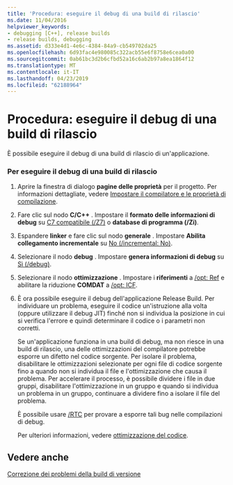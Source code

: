 ```yaml
---
title: 'Procedura: eseguire il debug di una build di rilascio'
ms.date: 11/04/2016
helpviewer_keywords:
- debugging [C++], release builds
- release builds, debugging
ms.assetid: d333e4d1-4e6c-4384-84a9-cb549702da25
ms.openlocfilehash: 6d93fac4e980085c322acb55e6f8758e6cea0a00
ms.sourcegitcommit: 0ab61bc3d2b6cfbd52a16c6ab2b97a8ea1864f12
ms.translationtype: MT
ms.contentlocale: it-IT
ms.lasthandoff: 04/23/2019
ms.locfileid: "62188964"
---
```

# <a name="how-to-debug-a-release-build"></a>Procedura: eseguire il debug di una build di rilascio

È possibile eseguire il debug di una build di rilascio di un'applicazione.

### <a name="to-debug-a-release-build"></a>Per eseguire il debug di una build di rilascio

1. Aprire la finestra di dialogo **pagine delle proprietà** per il progetto. Per informazioni dettagliate, vedere [Impostare il compilatore e le proprietà di compilazione](working-with-project-properties.md).

1. Fare clic sul nodo **C/C++** . Impostare il **formato delle informazioni di debug** su [C7 compatibile (/Z7)](reference/z7-zi-zi-debug-information-format.md) o **database di programma (/Zi)**.

1. Espandere **linker** e fare clic sul nodo **generale** . Impostare **Abilita collegamento incrementale** su [No (/incremental: No)](reference/incremental-link-incrementally.md).

1. Selezionare il nodo **debug** . Impostare **genera informazioni di debug** su [Sì (/debug)](reference/debug-generate-debug-info.md).

1. Selezionare il nodo **ottimizzazione** . Impostare i **riferimenti** a [/opt: Ref](reference/opt-optimizations.md) e abilitare la riduzione **COMDAT** a [/opt: ICF](reference/opt-optimizations.md).

1. È ora possibile eseguire il debug dell'applicazione Release Build. Per individuare un problema, eseguire il codice un'istruzione alla volta (oppure utilizzare il debug JIT) finché non si individua la posizione in cui si verifica l'errore e quindi determinare il codice o i parametri non corretti.

   Se un'applicazione funziona in una build di debug, ma non riesce in una build di rilascio, una delle ottimizzazioni del compilatore potrebbe esporre un difetto nel codice sorgente. Per isolare il problema, disabilitare le ottimizzazioni selezionate per ogni file di codice sorgente fino a quando non si individua il file e l'ottimizzazione che causa il problema. Per accelerare il processo, è possibile dividere i file in due gruppi, disabilitare l'ottimizzazione in un gruppo e quando si individua un problema in un gruppo, continuare a dividere fino a isolare il file del problema.

   È possibile usare [/RTC](reference/rtc-run-time-error-checks.md) per provare a esporre tali bug nelle compilazioni di debug.

   Per ulteriori informazioni, vedere [ottimizzazione del codice](optimizing-your-code.md).

## <a name="see-also"></a>Vedere anche

[Correzione dei problemi della build di versione](fixing-release-build-problems.md)
